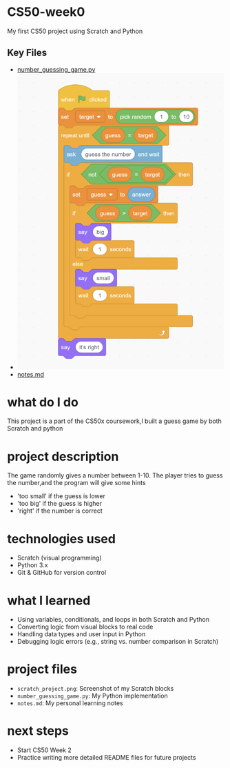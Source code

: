 # CS50-week0
My first CS50 project using Scratch and Python

##  Key Files
- [number_guessing_game.py](./number_guessing_game.py)
- ![Scratch Screenshot](./scratch_project.png)
- [notes.md](./notes.md)

# what do I do
This project is a part of the CS50x coursework,I built a guess game by both Scratch and python

# project description
The game randomly gives a number between 1-10.
The player tries to guess the number,and the program will give some hints
- 'too small' if the guess is lower
- 'too big' if the guess is higher
- 'right' if the number is correct
  
# technologies used
- Scratch (visual programming)
- Python 3.x
- Git & GitHub for version control
  
# what I learned
- Using variables, conditionals, and loops in both Scratch and Python
- Converting logic from visual blocks to real code
- Handling data types and user input in Python
- Debugging logic errors (e.g., string vs. number comparison in Scratch)
  
# project files
- `scratch_project.png`: Screenshot of my Scratch blocks
- `number_guessing_game.py`: My Python implementation
- `notes.md`: My personal learning notes
  
# next steps
- Start CS50 Week 2
- Practice writing more detailed README files for future projects
